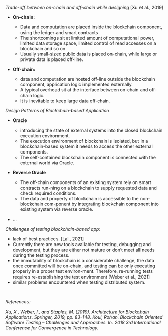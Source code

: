 
*Trade-off between on-chain and off-chain while designing* [Xu et al., 2019]
- **On-chain:**
    - Data and computation are placed inside the blockchain component, using the ledger and smart contracts
    - The shortcomings sit at limited amount of computational power, limited data storage space, limited control of read accesses on a blockchain and so on
    - Usually small-sized public data is placed on-chain, while large or private data is placed off-line.

- **Off-chain:**
    - data and computation are hosted off-line outside the blockchain component, application logic implemented externally. 
    - A typical overhead sit at the interface between on-chain and off-chain logic.
    - It is inevitable to keep large data off-chain.

*Design Patterns of Blockchain-based Application*

- **Oracle**
    - introducing the state of external systems into the closed blockchain execution environment.
    - The execution environment of blockchain is isolated, but in a blockchain-based system it needs to access the other external components.
    - The self-contained blockchain component is connected with the external world via Oracle.

- **Reverse Oracle**
    - The off-chain components of an existing system rely on smart contracts run-ning on a blockchain to supply requested data and check required conditions.
    - The data and property of blockchain is accessible to the non-blockchain com-ponent by integrating blockchain component into existing system via reverse oracle.

- ...

*Challenges of testing blockchain-based app:*
- lack of best practices. [Lal., 2021]
- Currently there are new tools available for testing, debugging and development, but they are either not mature or don’t meet all needs during the testing process.
- the immutability of blockchain is a considerable challenge, the data once committed will be on-chain, and testing can be only executing properly in a proper test environ-ment. Therefore, re-running tests requires re-establishing the test environment [Weber et al., 2021]
- similar problems encountered when testing distributed system. 

<br/>

*References:*

*Xu, X., Weber, I., and Staples, M. (2019). Architecture for Blockchain Applications. Springer, 2019, pp. 83-148.*
*Koul, Rohan. Blockchain Oriented Software Testing – Challenges and Approaches.  In: 2018 3rd International Conference for Convergence in Technology.*


